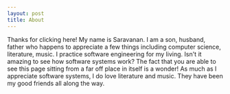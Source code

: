 ```yaml
---
layout: post
title: About
---
```


Thanks for clicking here! My name is Saravanan. I am a son, husband, father who happens to appreciate
a few things including computer science, literature, music. I practice software engineering for my living. Isn't it amazing to see how software systems work? The fact that you are able to see this page sitting from a far off place in itself is a wonder! As much as I appreciate software systems, I do love literature and music. They have been my good friends all along the way.


